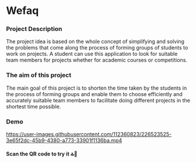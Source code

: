 # Wefaq

### Project Description
The project idea is based on the whole concept of simplifying and solving the problems that come along the process of forming groups of students to work on projects. A student can use this application to look for suitable team members for projects whether for academic courses or competitions. 


### The aim of this project
The main goal of this project is to shorten the time taken by the students in the process of forming groups and enable them to choose efficiently and accurately suitable team members to facilitate doing different projects in the shortest time possible.


### Demo

https://user-images.githubusercontent.com/112360823/226523525-3e65f2dc-45b9-4380-a773-33901f1136ba.mp4


#### Scan the QR code to try it 🔝🥳
